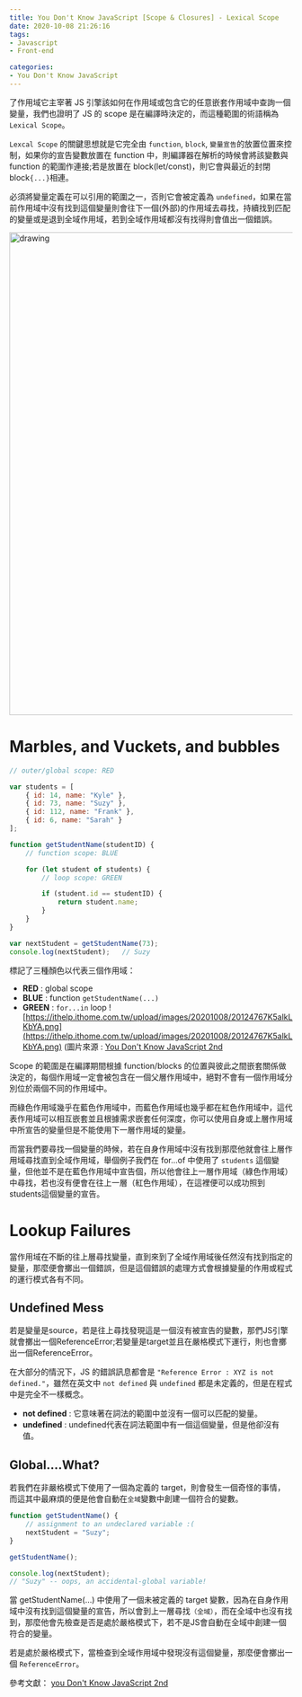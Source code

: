```yaml
---
title: You Don't Know JavaScript [Scope & Closures] - Lexical Scope
date: 2020-10-08 21:26:16
tags:
- Javascript
- Front-end

categories:
- You Don't Know JavaScript
---
```


了作用域它主宰著 JS 引擎該如何在作用域或包含它的任意嵌套作用域中查詢一個變量，我們也證明了 JS 的 scope 是在編譯時決定的，而這種範圍的術語稱為 `Lexical Scope`。

`Lexcal Scope` 的關鍵思想就是它完全由 `function`, `block`, `變量宣告`的放置位置來控制，如果你的宣告變數放置在 function 中，則編譯器在解析的時候會將該變數與 function 的範圍作連接;若是放置在 block(let/const)，則它會與最近的封閉block`{...}`相連。

必須將變量定義在可以引用的範圍之一，否則它會被定義為 `undefined`，如果在當前作用域中沒有找到這個變量則會往下一個(外部)的作用域去尋找，持續找到匹配的變量或是退到全域作用域，若到全域作用域都沒有找得則會值出一個錯誤。

<img src="https://lotschool.nl/wp-content/uploads/2020/09/Brain-comparison-article-Copyright-Getty-1.jpg" alt="drawing" width="860"/>

<!-- more -->

# Marbles, and Vuckets, and bubbles
```javascript
// outer/global scope: RED

var students = [
    { id: 14, name: "Kyle" },
    { id: 73, name: "Suzy" },
    { id: 112, name: "Frank" },
    { id: 6, name: "Sarah" }
];

function getStudentName(studentID) {
    // function scope: BLUE

    for (let student of students) {
        // loop scope: GREEN

        if (student.id == studentID) {
            return student.name;
        }
    }
}

var nextStudent = getStudentName(73);
console.log(nextStudent);   // Suzy
```
標記了三種顏色以代表三個作用域：
- **RED** : global scope
- **BLUE** : function `getStudentName(...)`
- **GREEN** : `for...in` loop
![https://ithelp.ithome.com.tw/upload/images/20201008/20124767K5alkLKbYA.png](https://ithelp.ithome.com.tw/upload/images/20201008/20124767K5alkLKbYA.png)
(圖片來源 : [You Don't Know JavaScript 2nd](https://github.com/getify/You-Dont-Know-JS/blob/2nd-ed/scope-closures/ch2.md)

Scope 的範圍是在編譯期間根據 function/blocks 的位置與彼此之間嵌套關係做決定的，每個作用域一定會被包含在一個父層作用域中，絕對不會有一個作用域分別位於兩個不同的作用域中。

而綠色作用域幾乎在藍色作用域中，而藍色作用域也幾乎都在紅色作用域中，這代表作用域可以相互嵌套並且根據需求嵌套任何深度，你可以使用自身或上層作用域中所宣告的變量但是不能使用下一層作用域的變量。

而當我們要尋找一個變量的時候，若在自身作用域中沒有找到那麼他就會往上層作用域尋找直到全域作用域，舉個例子我們在 for...of 中使用了 `students` 這個變量，但他並不是在藍色作用域中宣告個，所以他會往上一層作用域（綠色作用域）中尋找，若也沒有便會在往上一層（紅色作用域），在這裡便可以成功照到students這個變量的宣告。


# Lookup Failures
當作用域在不斷的往上層尋找變量，直到來到了全域作用域後任然沒有找到指定的變量，那麼便會擲出一個錯誤，但是這個錯誤的處理方式會根據變量的作用或程式的運行模式各有不同。

## Undefined Mess
若是變量是source，若是往上尋找發現這是一個沒有被宣告的變數，那們JS引擎就會擲出一個ReferenceError;若變量是target並且在嚴格模式下運行，則也會擲出一個ReferenceError。

在大部分的情況下，JS 的錯誤訊息都會是 `"Reference Error : XYZ is not defined."`，雖然在英文中 `not defined` 與 `undefined` 都是未定義的，但是在程式中是完全不一樣概念。
- **not defined** : 它意味著在詞法的範圍中並沒有一個可以匹配的變量。
- **undefined** : undefined代表在詞法範圍中有一個這個變量，但是他卻沒有值。

## Global....What?
若我們在非嚴格模式下使用了一個為定義的 target，則會發生一個奇怪的事情，而這其中最麻煩的便是他會自動在`全域`變數中創建一個符合的變數。

```javascript
function getStudentName() {
    // assignment to an undeclared variable :(
    nextStudent = "Suzy";
}

getStudentName();

console.log(nextStudent);
// "Suzy" -- oops, an accidental-global variable!
```
當 getStudentName(...) 中使用了一個未被定義的 target 變數，因為在自身作用域中沒有找到這個變量的宣告，所以會到上一層尋找`（全域）`，而在全域中也沒有找到，那麼他會先檢查是否是處於嚴格模式下，若不是JS會自動在全域中創建一個符合的變量。

若是處於嚴格模式下，當檢查到全域作用域中發現沒有這個變量，那麼便會擲出一個 `ReferenceError`。

參考文獻：
[you Don't Know JavaScript 2nd](https://github.com/getify/You-Dont-Know-JS/blob/2nd-ed/scope-closures/ch2.md)